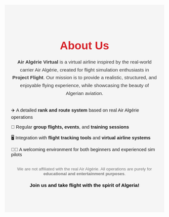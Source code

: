 <section id="about" style="background-color: #f5f5f5; padding: 60px 20px; font-family: Arial, sans-serif;">
  <div style="max-width: 1000px; margin: 0 auto; text-align: center;">
    <h2 style="font-size: 2.5em; color: #d61f26; margin-bottom: 20px;">About Us</h2>
    <p style="font-size: 1.1em; color: #333; line-height: 1.6;">
      <strong>Air Algérie Virtual</strong> is a virtual airline inspired by the real-world carrier Air Algérie, created for flight simulation enthusiasts in <strong>Project Flight</strong>. Our mission is to provide a realistic, structured, and enjoyable flying experience, while showcasing the beauty of Algerian aviation.
    </p>
    <ul style="list-style: none; padding: 0; margin-top: 30px; text-align: left;">
      <li style="margin-bottom: 15px; font-size: 1.05em;">✈️ A detailed <strong>rank and route system</strong> based on real Air Algérie operations</li>
      <li style="margin-bottom: 15px; font-size: 1.05em;">🛫 Regular <strong>group flights, events</strong>, and <strong>training sessions</strong></li>
      <li style="margin-bottom: 15px; font-size: 1.05em;">🖥️ Integration with <strong>flight tracking tools</strong> and <strong>virtual airline systems</strong></li>
      <li style="margin-bottom: 15px; font-size: 1.05em;">👨‍✈️ A welcoming environment for both beginners and experienced sim pilots</li>
    </ul>
    <p style="margin-top: 30px; font-size: 0.95em; color: #777;">
      We are not affiliated with the real Air Algérie. All operations are purely for <strong>educational and entertainment purposes</strong>.
    </p>
    <p style="margin-top: 20px; font-size: 1.1em; color: #000;">
      <strong>Join us and take flight with the spirit of Algeria!</strong>
    </p>
  </div>
</section>
